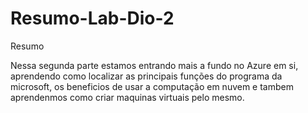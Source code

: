 # Resumo-Lab-Dio-2

Resumo 


Nessa segunda parte estamos entrando mais a fundo no Azure em si, aprendendo como localizar as principais funções do programa da microsoft, os beneficios de usar a computação em nuvem e tambem aprendenmos como criar maquinas virtuais pelo mesmo.
